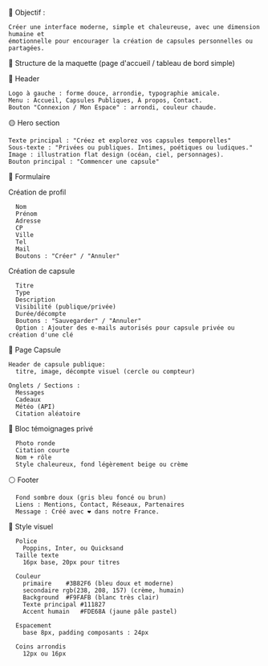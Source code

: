🎯 Objectif :

    Créer une interface moderne, simple et chaleureuse, avec une dimension humaine et
    émotionnelle pour encourager la création de capsules personnelles ou partagées.

🧱 Structure de la maquette (page d'accueil / tableau de bord simple)

  🔷 Header

    Logo à gauche : forme douce, arrondie, typographie amicale.
    Menu : Accueil, Capsules Publiques, À propos, Contact.
    Bouton "Connexion / Mon Espace" : arrondi, couleur chaude.


  🟡 Hero section

    Texte principal : "Créez et explorez vos capsules temporelles"
    Sous-texte : "Privées ou publiques. Intimes, poétiques ou ludiques."
    Image : illustration flat design (océan, ciel, personnages).
    Bouton principal : "Commencer une capsule"


🔵 Formulaire 

  Création de profil

      Nom
      Prénom
      Adresse
      CP 
      Ville
      Tel
      Mail
      Boutons : "Créer" / "Annuler"

  Création de capsule

      Titre
      Type
      Description
      Visibilité (publique/privée)
      Durée/décompte
      Boutons : "Sauvegarder" / "Annuler"
      Option : Ajouter des e-mails autorisés pour capsule privée ou création d'une clé

🔶 Page Capsule

    Header de capsule publique: 
      titre, image, décompte visuel (cercle ou compteur)

    Onglets / Sections :
      Messages
      Cadeaux
      Météo (API)
      Citation aléatoire


  🔶 Bloc témoignages privé

      Photo ronde
      Citation courte
      Nom + rôle
      Style chaleureux, fond légèrement beige ou crème


⚪ Footer

      Fond sombre doux (gris bleu foncé ou brun)
      Liens : Mentions, Contact, Réseaux, Partenaires
      Message : Créé avec ❤️ dans notre France.


🎨 Style visuel


      Police	
        Poppins, Inter, ou Quicksand
      Taille texte	
        16px base, 20px pour titres

      Couleur 
        primaire	#3B82F6 (bleu doux et moderne)
        secondaire rgb(238, 208, 157) (crème, humain)
        Background	#F9FAFB (blanc très clair)
        Texte principal	#111827
        Accent humain	#FDE68A (jaune pâle pastel)

      Espacement
        base 8px, padding composants : 24px
        
      Coins arrondis	
        12px ou 16px
      

